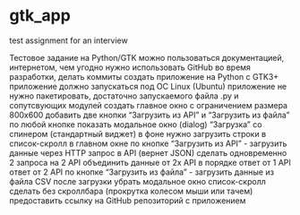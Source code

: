 # gtk_app
test assignment for an interview

Тестовое задание на Python/GTK
можно пользоваться документацией, интернетом, чем угодно
нужно использовать GitHub во время разработки, делать коммиты
создать приложение на Python с GTK3+
приложение должно запускаться под ОС Linux (Ubuntu)
приложение не нужно пакетировать, достаточно запускаемого файла .py и сопутсвующих модулей
создать главное окно с ограничением размера 800x600
добавить две кнопки “Загрузить из API” и “Загрузить из файла”
по любой кнопке показать модальное окно (dialog) “Загрузка” со спинером (стандартный виджет)
в фоне нужно загрузить строки в список-скролл в главном окне
по кнопке “Загрузить из API” - загрузить данные через HTTP запрос в API (вернет JSON)
сделать одновременно 2 запроса на 2 API
объединить данные от 2х API в порядке
ответ от 1 API
ответ от 2 API
по кнопке “Загрузить из файла” - загрузить данные из файла CSV
после загрузки убрать модальное окно
список-скролл сделать без скроллбара (прокрутка колесом мыши или тачем)
предоставить ссылку на GitHub репозиторий с приложением
